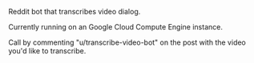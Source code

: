Reddit bot that transcribes video dialog.

Currently running on an Google Cloud Compute Engine instance.

Call by commenting "u/transcribe-video-bot" on the post with the video you'd like to transcribe.
